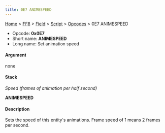 ```yaml
---
title: 0E7 ANIMESPEED
---
```


[Home](../../../../Main%20Page.md.md) > [FF8](../../../../FF8.md) > [Field](../../../Field.md) > [Script](../../Script.md) > [Opcodes](../Opcodes.md) > 0E7 ANIMESPEED

-   Opcode: **0x0E7**
-   Short name: **ANIMESPEED**
-   Long name: Set animation speed

#### Argument

none

#### Stack

  
*Speed (frames of animation per half second)*

**ANIMESPEED**

#### Description

Sets the speed of this entity's animations. Frame speed of 1 means 2
frames per second.
